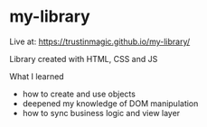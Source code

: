# my-library

Live at: https://trustinmagic.github.io/my-library/

Library created with HTML, CSS and JS

What I learned

- how to create and use objects
- deepened my knowledge of DOM manipulation
- how to sync business logic and view layer
